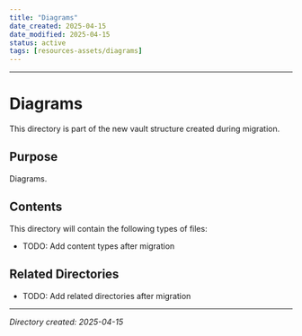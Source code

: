 ```yaml
---
title: "Diagrams"
date_created: 2025-04-15
date_modified: 2025-04-15
status: active
tags: [resources-assets/diagrams]
---
```


---

# Diagrams

This directory is part of the new vault structure created during migration.

## Purpose

Diagrams.

## Contents

This directory will contain the following types of files:

- TODO: Add content types after migration

## Related Directories

- TODO: Add related directories after migration

---

*Directory created: 2025-04-15*
